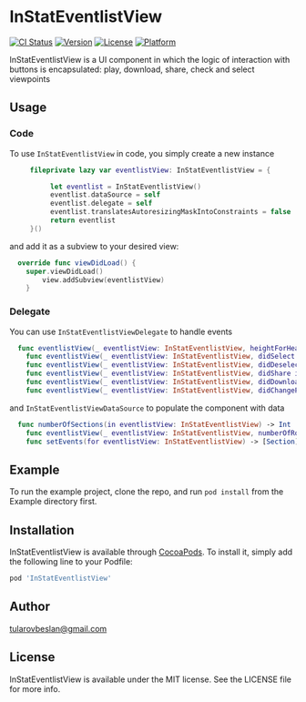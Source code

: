 # InStatEventlistView

[![CI Status](https://img.shields.io/travis/tularovbeslan@gmail.com/InStatEventlistView.svg?style=flat)](https://travis-ci.org/tularovbeslan@gmail.com/InStatEventlistView)
[![Version](https://img.shields.io/cocoapods/v/InStatEventlistView.svg?style=flat)](https://cocoapods.org/pods/InStatEventlistView)
[![License](https://img.shields.io/cocoapods/l/InStatEventlistView.svg?style=flat)](https://cocoapods.org/pods/InStatEventlistView)
[![Platform](https://img.shields.io/cocoapods/p/InStatEventlistView.svg?style=flat)](https://cocoapods.org/pods/InStatEventlistView)

InStatEventlistView is a UI component in which the logic of interaction with buttons is encapsulated: play, download, share, check and select viewpoints

## Usage

### Code

To use `InStatEventlistView` in code, you simply create a new instance
```swift
     fileprivate lazy var eventlistView: InStatEventlistView = {

		  let eventlist = InStatEventlistView()
		  eventlist.dataSource = self
		  eventlist.delegate = self
		  eventlist.translatesAutoresizingMaskIntoConstraints = false
		  return eventlist
     }()
```

and add it as a subview to your desired view:

```swift
  override func viewDidLoad() {
    super.viewDidLoad()
		view.addSubview(eventlistView)
	}
```
### Delegate
You can use `InStatEventlistViewDelegate` to handle events
```swift
  func eventlistView(_ eventlistView: InStatEventlistView, heightForHeaderInSection section: Int) -> CGFloat
	func eventlistView(_ eventlistView: InStatEventlistView, didSelect item: Row, at indexPath: IndexPath)
	func eventlistView(_ eventlistView: InStatEventlistView, didDeselect item: Row, at indexPath: IndexPath)
	func eventlistView(_ eventlistView: InStatEventlistView, didShare item: Row, at indexPath: IndexPath)
	func eventlistView(_ eventlistView: InStatEventlistView, didDownload item: Row, at indexPath: IndexPath)
	func eventlistView(_ eventlistView: InStatEventlistView, didChangePlaySelectionState state: Bool, forItem item: Row, at indexPath: IndexPath)
```
and `InStatEventlistViewDataSource` to populate the component with data
```swift
  func numberOfSections(in eventlistView: InStatEventlistView) -> Int
	func eventlistView(_ eventlistView: InStatEventlistView, numberOfRowsInSection section: Int) -> Int
	func setEvents(for eventlistView: InStatEventlistView) -> [Section]
```
## Example

To run the example project, clone the repo, and run `pod install` from the Example directory first.

## Installation

InStatEventlistView is available through [CocoaPods](https://cocoapods.org). To install
it, simply add the following line to your Podfile:

```ruby
pod 'InStatEventlistView'
```

## Author

tularovbeslan@gmail.com

## License

InStatEventlistView is available under the MIT license. See the LICENSE file for more info.
